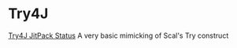 # Try4J
[Try4J JitPack Status](https://jitpack.io/v/aghasemi/try4j.svg)
A very basic mimicking of Scal's Try construct
